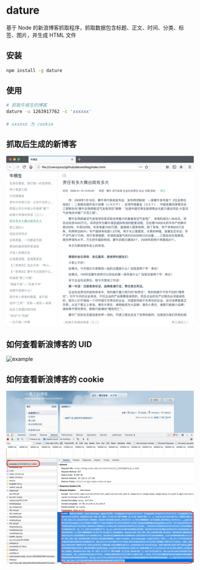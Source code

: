 # dature
基于 Node 的新浪博客抓取程序，抓取数据包含标题、正文、时间、分类、标签、图片，并生成 HTML 文件

## 安装

```bash
npm install -g dature 
```

## 使用

```bash
# 抓取牛根生的博客
dature -u 1263917762 -c 'xxxxxx'

# xxxxxx 为 cookie
```
## 抓取后生成的新博客
![example](https://raw.githubusercontent.com/junyiz/dature/master/images/example.jpg)

## 如何查看新浪博客的 UID
 
![example](https://raw.githubusercontent.com/junyiz/dature/master/images/sina.jpg)

## 如何查看新浪博客的 cookie

![cookie](https://raw.githubusercontent.com/junyiz/dature/master/images/cookie.png)
